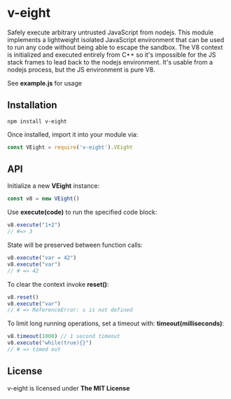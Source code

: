 # v-eight

Safely execute arbitrary untrusted JavaScript from nodejs. This module implements a lightweight isolated JavaScript environment that can be used to run any code without being able to escape the sandbox. The V8 context is initialized and executed entirely from C++ so it's impossible for the JS stack frames to lead back to the nodejs environment. It's usable from a nodejs process, but the JS environment is pure V8.

See **example.js** for usage

## Installation

```
npm install v-eight
```

Once installed, import it into your module via:

```javascript
const VEight = require('v-eight').VEight
```

## API

Initialize a new **VEight** instance:

```javascript
const v8 = new VEight()
```

Use **execute(code)** to run the specified code block:

```javascript
v8.execute("1+2")
// #=> 3
```

State will be preserved between function calls:

```javascript
v8.execute("var = 42")
v8.execute("var")
// # => 42
```

To clear the context invoke **reset()**:

```javascript
v8.reset()
v8.execute("var")
// # => ReferenceError: s is not defined
```

To limit long running operations, set a timeout with: **timeout(milliseconds)**:

```javascript
v8.timeout(1000) // 1 second timeout
v8.execute("while(true){}")
// # => timed out
```

## License

v-eight is licensed under **The MIT License**
